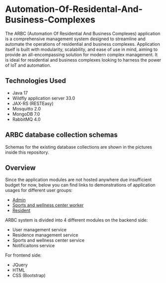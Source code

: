 # Automation-Of-Residental-And-Business-Complexes

The ARBC (Automation Of Residential And Business Complexes) application is a comprehensive management system designed to streamline and automate the operations of residential and business complexes. Application itself is built with modularity, scalability, and ease of use in mind, aiming to provide an all-encompassing solution for modern complex management. It is ideal for residential and business complexes looking to harness the power of IoT and automation.

## Technologies Used

- Java 17
- Wildfly application server 33.0
- JAX-RS (RESTEasy)
- Mosquitto 2.0
- MongoDB 7.0
- RabbitMQ 4.0

## ARBC database collection schemas

Schemas for the existing database collections are shown in the pictures inside this repository.

## Overview

Since the application modules are not hosted anywhere due insufficient budget for now, below you can find links to demonstrations of application usages for different user groups:

- [Admin](https://drive.google.com/file/d/1unvaTxoBaS9rlNV_rG0BFf5IBgzltXoM/view?usp=sharing)
- [Sports and wellness center worker](https://drive.google.com/file/d/1-_cXRvrQtwb-dHDZkT0FF5knzGKEkRCx/view?usp=sharing)
- [Resident](https://drive.google.com/file/d/1dNrGjRoUALdZYkQo2aasyfJu4ntEfnbo/view?usp=sharing)

ARBC system is divided into 4 different modules on the backend side:
- User management service
- Residence management service
- Sports and wellness center service
- Notificaitons service

For frontend side:
- JQuery
- HTML
- CSS (Bootstrap)

  
